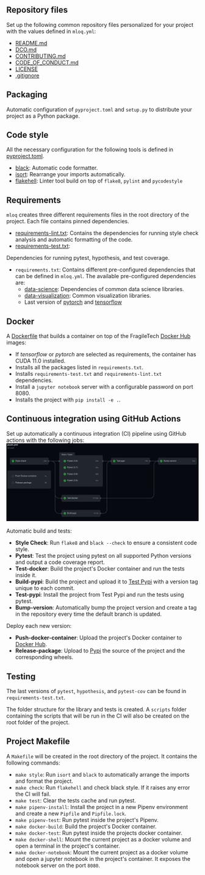 ## Repository files
Set up the following common repository files personalized for your project with the values
defined in `mloq.yml`:

- [README.md](../assets/templates/README.md)
- [DCO.md](../assets/static/DCO.md)
- [CONTRIBUTING.md](../assets/templates/CONTRIBUTING.md)
- [CODE_OF_CONDUCT.md](../assets/templates/CODE_OF_CONDUCT.md)
- [LICENSE](../assets/templates/MIT_LICENSE)
- [.gitignore](../assets/static/.gitignore)

## Packaging

Automatic configuration of `pyproject.toml` and `setup.py` to distribute your project as a Python package.

## Code style
All the necessary configuration for the following tools is defined in [pyproject.toml](../assets/templates/pyproject.toml).
- [black](https://black.readthedocs.io/en/stable/?badge=stable): Automatic code formatter.
- [isort](https://pycqa.github.io/isort/): Rearrange your imports automatically.
- [flakehell](https://flakehell.readthedocs.io/): Linter tool build on top of `flake8`, `pylint` and `pycodestyle`

## Requirements
`mloq` creates three different requirements files in the root directory of the project. Each file contains pinned dependencies.

- [requirements-lint.txt](../assets/requirements/requirements-lint.txt): 
Contains the dependencies for running style check analysis and automatic formatting of the code.
- [requirements-test.txt](../assets/requirements/requirements-test.txt):

Dependencies for running pytest, hypothesis, and test coverage.
  
- `requirements.txt`: Contains different pre-configured dependencies that can be defined in `mloq.yml`. The available pre-configured dependencies are:
   * [data-science](../assets/requirements/data-science.txt): Dependencies of common data science libraries.
   * [data-visualization](../assets/requirements/data-visualization.txt): Common visualization libraries.
   * Last version of [pytorch](../assets/requirements/pytorch.txt) and [tensorflow](../assets/requirements/tensorflow.txt)
   
## Docker

A [Dockerfile](../assets/templates/Dockerfile) that builds a container on top of the FragileTech [Docker Hub](https://hub.docker.com/orgs/fragiletech/repositories) images:
- If *tensorflow* or *pytorch* are selected as requirements, the container has CUDA 11.0 installed.
- Installs all the packages listed in `requirements.txt`.
- Installs `requirements-test.txt` and `requirements-lint.txt` dependencies.
- Install a `jupyter notebook` server with a configurable password on port 8080.
- Installs the project with `pip install -e .`.

## Continuous integration using GitHub Actions
Set up automatically a continuous integration (CI) pipeline using GitHub actions with the following jobs:
![GitHub Actions pipeline](../../images/ci_python.png)

Automatic build and tests:

- **Style Check**: Run `flake8` and `black --check` to ensure a consistent code style.
- **Pytest**: Test the project using pytest on all supported Python versions and output a code coverage report.
- **Test-docker**: Build the project's Docker container and run the tests inside it.
- **Build-pypi**: Build the project and upload it to [Test Pypi](https://test.pypi.org/) with a version tag unique to each commit.
- **Test-pypi**: Install the project from Test Pypi and run the tests using pytest.
- **Bump-version**: Automatically bump the project version and create a tag in the repository every time the default branch is updated.

Deploy each new version:
- **Push-docker-container**: Upload the project's Docker container to [Docker Hub](https://hub.docker.com/).
- **Release-package**: Upload to [Pypi](https://pypi.org/) the source of the project and the corresponding wheels.

## Testing
The last versions of `pytest`, `hypothesis`, and `pytest-cov` can be found in `requirements-test.txt`.

The folder structure for the library and tests is created. A `scripts` folder containing the scripts
that will be run in the CI will also be created on the root folder of the project.

## Project Makefile
A `Makefile` will be created in the root directory of the project. It contains the following commands:

- `make style`: Run `isort` and `black` to automatically arrange the imports and format the project.
- `make check`: Run `flakehell` and check black style. If it raises any error the CI will fail.
- `make test`: Clear the tests cache and run pytest.
- `make pipenv-install`: Install the project in a new Pipenv environment and create a new `Pipfile` and `Pipfile.lock`.
- `make pipenv-test`: Run pytest inside the project's Pipenv.
- `make docker-build`: Build the project's Docker container.
- `make docker-test`: Run pytest inside the projects docker container.
- `make docker-shell`: Mount the current project as a docker volume and open a terminal in the project's container.
- `make docker-notebook`: Mount the current project as a docker volume and open a jupyter notebook in the project's container. 
  It exposes the notebook server on the port `8080`.